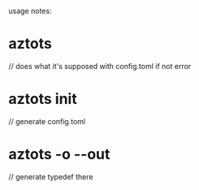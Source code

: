 usage notes:

# aztots

// does what it's supposed with config.toml if not error

# aztots init

// generate config.toml

# aztots -o --out <filename>

// generate typedef there
